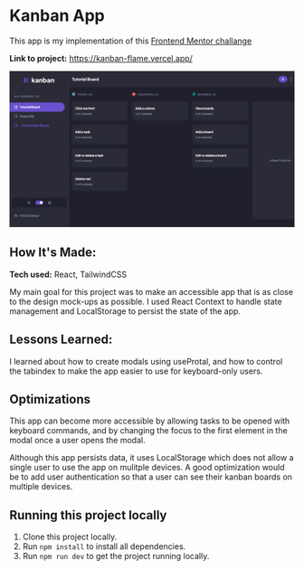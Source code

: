 # Kanban App

This app is my implementation of this [Frontend Mentor challange](https://www.frontendmentor.io/challenges/kanban-task-management-web-app-wgQLt-HlbB)

**Link to project:** https://kanban-flame.vercel.app/

![Screenshot of my app](./public/app-screenshot.png)

## How It's Made:

**Tech used:** React, TailwindCSS

My main goal for this project was to make an accessible app that is as close to the design mock-ups as possible. I used React Context to handle state management and LocalStorage to persist the state of the app.

## Lessons Learned:

I learned about how to create modals using useProtal, and how to control the tabindex to make the app easier to use for keyboard-only users.

## Optimizations

This app can become more accessible by allowing tasks to be opened with keyboard commands, and by changing the focus to the first element in the modal once a user opens the modal.

Although this app persists data, it uses LocalStorage which does not allow a single user to use the app on mulitple devices. A good optimization would be to add user authentication so that a user can see their kanban boards on multiple devices.

## Running this project locally

1. Clone this project locally.
2. Run `npm install` to install all dependencies.
3. Run `npm run dev` to get the project running locally.
